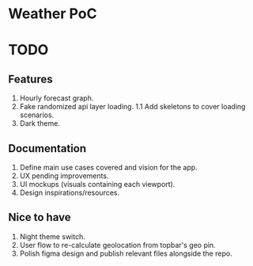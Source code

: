 # Weather PoC

# TODO
## Features
1. Hourly forecast graph.
1. Fake randomized api layer loading.
1.1 Add skeletons to cover loading scenarios.
1. Dark theme.

## Documentation
1. Define main use cases covered and vision for the app.
1. UX pending improvements.
1. UI mockups (visuals containing each viewport).
1. Design inspirations/resources.

## Nice to have
1. Night theme switch.
1. User flow to re-calculate geolocation from topbar's geo pin.
1. Polish figma design and publish relevant files alongside the repo.
